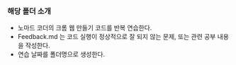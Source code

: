 ### 해당 폴더 소개

- 노마드 코더의 크롬 웹 만들기 코드를 반복 연습한다.
- Feedback.md 는 코드 실행이 정상적으로 잘 되지 않는 문제, 또는 관련 공부 내용을 작성한다.
- 연습 날짜를 폴더명으로 생성한다.
